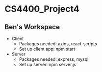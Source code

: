 # CS4400_Project4
## Ben's Workspace

- Client
  - Packages needed: axios, react-scripts
  - Set up client app: npm start
- Server
  - Packages needed: express, mysql
  - Set up server: npm server.js
